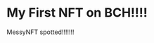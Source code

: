# My First NFT on BCH!!!!
MessyNFT spotted!!!!!!!
                                                                                                    
